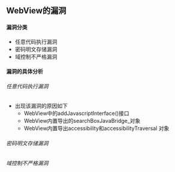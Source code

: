 ## WebView的漏洞

#### 漏洞分类

- 任意代码执行漏洞
- 密码明文存储漏洞
- 域控制不严格漏洞

#### 漏洞的具体分析

###### 任意代码执行漏洞

- 出现该漏洞的原因如下
  - WebView中的addJavascriptInterface()接口
  - WebView内置导出的searchBoxJavaBridge_对象
  - WebView内置导出accessibility和accessibilityTraversal 对象

###### 密码明文存储漏洞

###### 域控制不严格漏洞